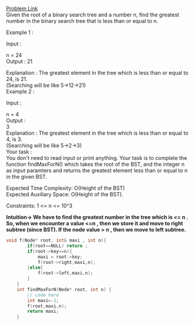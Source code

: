 [Problem Link](https://www.geeksforgeeks.org/problems/closest-neighbor-in-bst/1)<br>
Given the root of a binary search tree and a number n, find the greatest number in the binary search tree that is less than or equal to n. <br>

Example 1 :<br>

Input : 

n = 24<br>
Output : 
21<br>

Explanation : The greatest element in the tree which 
              is less than or equal to 24, is 21. <br>
              (Searching will be like 5->12->21)<br>
Example 2 :<br>

Input : <br>

n = 4<br>
Output : <br>
3<br>
Explanation : The greatest element in the tree which 
              is less than or equal to 4, is 3. <br>
              (Searching will be like 5->2->3)<br>
Your task :<br>
You don't need to read input or print anything. Your task is to complete the function findMaxForN() which takes the root of the BST, and the integer n as input paramters and returns the greatest element less than or equal to n in the given BST.<br>

Expected Time Complexity: O(Height of the BST)<br>
Expected Auxiliary Space: O(Height of the BST).<br>

Constraints:
1 <= n <= 10^3<br>

__Intuition-> We have to find the greatest number in the tree which is <= n . So, when we encounter a value <=n , then we store it and move to right subtree (since BST). If the node value > n , then we move to left subtree.__

```C++
void f(Node* root, int& maxi , int n){
        if(root==NULL) return ;
        if(root->key<=n){
            maxi = root->key;
            f(root->right,maxi,n);
        }else{
            f(root->left,maxi,n);
        }
    }
    int findMaxForN(Node* root, int n) {
        // code here
        int maxi=-1;
        f(root,maxi,n);
        return maxi;
    }
```
